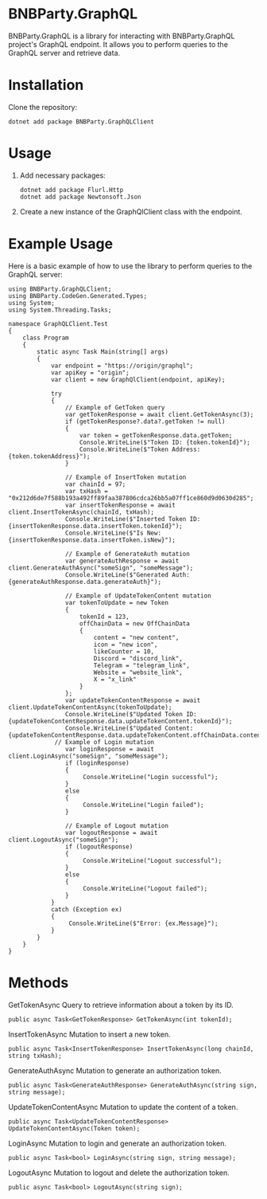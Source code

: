 # BNBParty.GraphQL

BNBParty.GraphQL is a library for interacting with BNBParty.GraphQL project's GraphQL endpoint. It allows you to perform queries to the GraphQL server and retrieve data.

# Installation

Clone the repository:

```
dotnet add package BNBParty.GraphQLClient
```

# Usage

1. Add necessary packages:
   ```
   dotnet add package Flurl.Http
   dotnet add package Newtonsoft.Json
   ```
2. Create a new instance of the GraphQlClient class with the endpoint.
# Example Usage

Here is a basic example of how to use the library to perform queries to the GraphQL server:

```
using BNBParty.GraphQLClient;
using BNBParty.CodeGen.Generated.Types;
using System;
using System.Threading.Tasks;

namespace GraphQLClient.Test
{
    class Program
    {
        static async Task Main(string[] args)
        {
            var endpoint = "https://origin/graphql";
            var apiKey = "origin";
            var client = new GraphQlClient(endpoint, apiKey);

            try
            {
                // Example of GetToken query
                var getTokenResponse = await client.GetTokenAsync(3);
                if (getTokenResponse?.data?.getToken != null)
                {
                    var token = getTokenResponse.data.getToken;
                    Console.WriteLine($"Token ID: {token.tokenId}");
                    Console.WriteLine($"Token Address: {token.tokenAddress}");
                }

                // Example of InsertToken mutation
                var chainId = 97;
                var txHash = "0x212d6de7f588b193a492ff89faa387806cdca26bb5a07ff1ce860d9d0630d285";
                var insertTokenResponse = await client.InsertTokenAsync(chainId, txHash);
                Console.WriteLine($"Inserted Token ID: {insertTokenResponse.data.insertToken.tokenId}");
                Console.WriteLine($"Is New: {insertTokenResponse.data.insertToken.isNew}");

                // Example of GenerateAuth mutation
                var generateAuthResponse = await client.GenerateAuthAsync("someSign", "someMessage");
                Console.WriteLine($"Generated Auth: {generateAuthResponse.data.generateAuth}");

                // Example of UpdateTokenContent mutation
                var tokenToUpdate = new Token
                {
                    tokenId = 123,
                    offChainData = new OffChainData
                    {
                        content = "new content",
                        icon = "new icon",
                        likeCounter = 10,
                        Discord = "discord_link",
                        Telegram = "telegram_link",
                        Website = "website_link",
                        X = "x_link"
                    }
                };
                var updateTokenContentResponse = await client.UpdateTokenContentAsync(tokenToUpdate);
                Console.WriteLine($"Updated Token ID: {updateTokenContentResponse.data.updateTokenContent.tokenId}");
                Console.WriteLine($"Updated Content: {updateTokenContentResponse.data.updateTokenContent.offChainData.content}");
             // Example of Login mutation
                var loginResponse = await client.LoginAsync("someSign", "someMessage");
                if (loginResponse)
                {
                     Console.WriteLine("Login successful");
                }
                else
                {
                     Console.WriteLine("Login failed");
                }

                // Example of Logout mutation
                var logoutResponse = await client.LogoutAsync("someSign");
                if (logoutResponse)
                {
                     Console.WriteLine("Logout successful");
                }
                else
                {
                     Console.WriteLine("Logout failed");
                }
            }
            catch (Exception ex)
            {
                 Console.WriteLine($"Error: {ex.Message}");
            }
        }
    }
}
```

# Methods

GetTokenAsync
Query to retrieve information about a token by its ID.

```
public async Task<GetTokenResponse> GetTokenAsync(int tokenId);
```

InsertTokenAsync
Mutation to insert a new token.

```
public async Task<InsertTokenResponse> InsertTokenAsync(long chainId, string txHash);
```

GenerateAuthAsync
Mutation to generate an authorization token.

```
public async Task<GenerateAuthResponse> GenerateAuthAsync(string sign, string message);
```

UpdateTokenContentAsync
Mutation to update the content of a token.

```
public async Task<UpdateTokenContentResponse> UpdateTokenContentAsync(Token token);
```

LoginAsync
Mutation to login and generate an authorization token.


```
public async Task<bool> LoginAsync(string sign, string message);
```

LogoutAsync
Mutation to logout and delete the authorization token.


```
public async Task<bool> LogoutAsync(string sign);
```